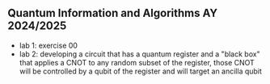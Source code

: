 ## Quantum Information and Algorithms AY 2024/2025 
- lab 1: exercise 00
- lab 2: developing a circuit that has a quantum register and a "black box" that applies a CNOT to any random subset of the register,
  those CNOT will be controlled by a qubit of the register and will target an ancilla qubit
